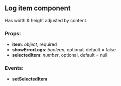 ## **Log item component**

Has width & height adjusted by content.

### Props:

- **item**: _object_, required
- **showErrorLogs**: _boolean_, optional, default = false
- **selectedItem**: _number_, optional, default = null

### Events:

- **setSelectedItem**
